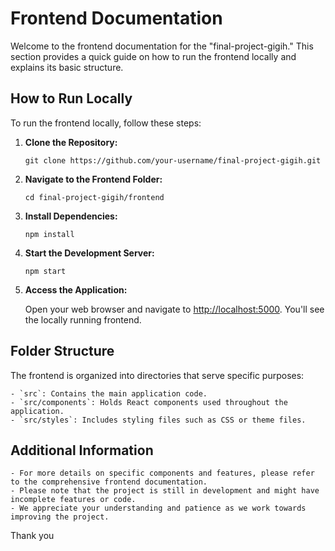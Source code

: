 # Frontend Documentation

Welcome to the frontend documentation for the "final-project-gigih." This section provides a quick guide on how to run the frontend locally and explains its basic structure.

## How to Run Locally

To run the frontend locally, follow these steps:

1. **Clone the Repository:**

    ```
    git clone https://github.com/your-username/final-project-gigih.git
    ```

2. **Navigate to the Frontend Folder:**

    ```
    cd final-project-gigih/frontend
    ```

3. **Install Dependencies:**

    ```
    npm install
    ```

4. **Start the Development Server:**

    ```
    npm start
    ```

5. **Access the Application:**

    Open your web browser and navigate to [http://localhost:5000](http://localhost:5000). You'll see the locally running frontend.

## Folder Structure

The frontend is organized into directories that serve specific purposes:
```
- `src`: Contains the main application code.
- `src/components`: Holds React components used throughout the application.
- `src/styles`: Includes styling files such as CSS or theme files.
```
## Additional Information
```
- For more details on specific components and features, please refer to the comprehensive frontend documentation.
- Please note that the project is still in development and might have incomplete features or code.
- We appreciate your understanding and patience as we work towards improving the project.
```
Thank you 
